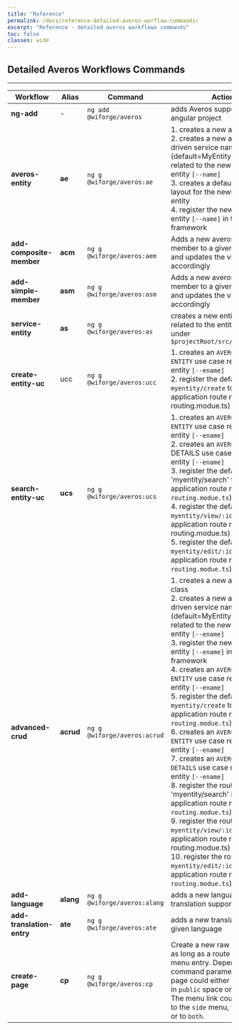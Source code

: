 ```yaml
---
title: "Reference"
permalink: /docs/reference-detailed-averos-worflow-commands/
excerpt: "Reference - detailed averos workflows commands"
toc: false
classes: wide
---
```


## **Detailed Averos Workflows Commands**

------------

|  **Workflow** | **Alias** |  **Command** | **Actions** |
| ------------ | ------------ | ------------ | ------------ |
| **ng-add** | - |  `ng add @wiforge/averos` |adds Averos support to your angular project | 
| **averos-entity**  | **ae**  | `ng g @wiforge/averos:ae`  | 1. creates a new averos entity <br/>2. creates a new angular averos driven service named `[--sname]` (default=MyEntityNameService) related to the newly created entity `[--name]` <br/>3. creates a default entity view layout for the newly created entity<br/> 4. register the newly created entity `[--name]` in the averos framework|
| **add-composite-member**  | **acm**  | `ng g @wiforge/averos:aem`  | Adds a new averos composite member to a given averos entity and updates the view layout accordingly |
| **add-simple-member**  | **asm**  | `ng g @wiforge/averos:asm`  | Adds a new averos simple member to a given averos entity and updates the view layout accordingly |
| **service-entity**  | **as**  | `ng g @wiforge/averos:as`  | creates a new entity Service related to the entity `[--ename]` under `$projectRoot/src/app/service`  |
| **create-entity-uc**  | ucc  |  `ng g @wiforge/averos:ucc` |  1. creates an `AVEROS CREATE ENTITY` use case related to the entity `[--ename]` <br/> 2. register the default route `myentity/create` to the main application route module (app-routing.modue.ts) |
| **search-entity-uc**  | **ucs**  | `ng g @wiforge/averos:ucs`  | 1. creates an `AVEROS SEARCH ENTITY` use case related to the entity `[--ename]` <br/> 2. creates an `AVEROS ENTITY` DETAILS use case related to the entity `[--ename]` <br/> 3. register the default route 'myentity/search' to the main application route module (`app-routing.modue.ts`) <br/> 4. register the default route `myentity/view/:id` to the main application route module (app-routing.modue.ts) <br/> 5. register the default route `myentity/edit/:id` to the main application route module (`app-routing.modue.ts`)  |
|  **advanced-crud** | **acrud**  | `ng g @wiforge/averos:acrud`  |  1. creates a new averos entity class <br/> 2. creates a new angular averos driven service named `[--sname]` (default=MyEntityNameService) related to the newly created entity `[--ename]` <br/> 3. register the newly created entity `[--ename]` in the averos framework <br/> 4. creates an `AVEROS CREATE ENTITY` use case related to the entity `[--ename]` <br/> 5. register the default route `myentity/create` to the main application route module (`app-routing.modue.ts`) <br/> 6. creates an `AVEROS SEARCH ENTITY` use case related to the entity `[--ename]` <br/> 7. creates an `AVEROS ENTITY DETAILS` use case related to the entity `[--ename]` <br/> 8. register the route 'myentity/search' in the main application route module (`app-routing.modue.ts`) <br/> 9. register the route `myentity/view/:id` in the main application route module (app-routing.modue.ts) <br/> 10. register the route `myentity/edit/:id` in the main application route module (`app-routing.modue.ts`) |
| **add-language**  | **alang**  | `ng g @wiforge/averos:alang`  | adds a new language translation support  |
| **add-translation-entry**  | **ate**  | `ng g @wiforge/averos:ate`  | adds a new translation key to a given language  |
| **create-page**  | **cp**  | `ng g @wiforge/averos:cp`  |  Create a new raw averos page as long as a route and a default menu entry. Depending on the command parameters, the new page could either be available in `public` space or in `logged`. The menu link could be added to the `side` menu, the `top` menu or to `both`. |
